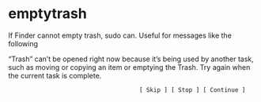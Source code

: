 # emptytrash

If Finder cannot empty trash, sudo can. Useful for messages like the following 

“Trash” can’t be opened right now because it’s being used by another task, 
such as moving or copying an item or emptying the Trash. Try again when the 
current task is complete. 


                                         [ Skip ] [ Stop ] [ Continue ]

